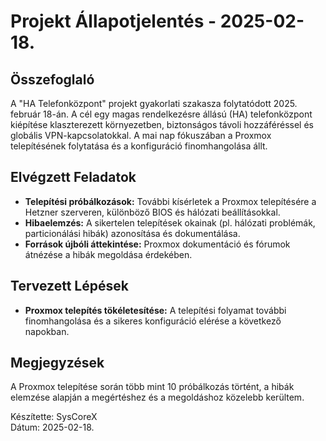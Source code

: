 # Projekt Állapotjelentés - 2025-02-18.

## Összefoglaló
A "HA Telefonközpont" projekt gyakorlati szakasza folytatódott 2025. február 18-án. A cél egy magas rendelkezésre állású (HA) telefonközpont kiépítése klaszterezett környezetben, biztonságos távoli hozzáféréssel és globális VPN-kapcsolatokkal. A mai nap fókuszában a Proxmox telepítésének folytatása és a konfiguráció finomhangolása állt.

## Elvégzett Feladatok
- **Telepítési próbálkozások:** További kísérletek a Proxmox telepítésére a Hetzner szerveren, különböző BIOS és hálózati beállításokkal.
- **Hibaelemzés:** A sikertelen telepítések okainak (pl. hálózati problémák, particionálási hibák) azonosítása és dokumentálása.
- **Források újbóli áttekintése:** Proxmox dokumentáció és fórumok átnézése a hibák megoldása érdekében.

## Tervezett Lépések
- **Proxmox telepítés tökéletesítése:** A telepítési folyamat további finomhangolása és a sikeres konfiguráció elérése a következő napokban.

## Megjegyzések
A Proxmox telepítése során több mint 10 próbálkozás történt, a hibák elemzése alapján a megértéshez és a megoldáshoz közelebb kerültem.

Készítette: SysCoreX  
Dátum: 2025-02-18.